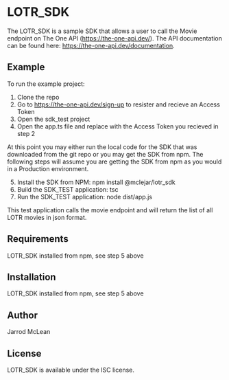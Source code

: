# LOTR_SDK

The LOTR_SDK is a sample SDK that allows a user to call the Movie endpoint on The One API (https://the-one-api.dev/). The API documentation can be found here: https://the-one-api.dev/documentation.  

## Example

To run the example project:
1. Clone the repo
2. Go to https://the-one-api.dev/sign-up to resister and recieve an Access Token
3. Open the sdk_test project
4. Open the app.ts file and replace <MyAccessToken> with the Access Token you recieved in step 2

At this point you may either run the local code for the SDK that was downloaded from the git repo or you may get the SDK from npm.  The following steps will assume you are getting the SDK from npm as you would in a Production environment.

5. Install the SDK from NPM: npm install @mclejar/lotr_sdk
6. Build the SDK_TEST application: tsc
7. Run the SDK_TEST application: node dist/app.js

This test application calls the movie endpoint and will return the list of all LOTR movies in json format.

## Requirements

LOTR_SDK installed from npm, see step 5 above

## Installation

LOTR_SDK installed from npm, see step 5 above

## Author

Jarrod McLean 

## License

LOTR_SDK is available under the ISC license. 
